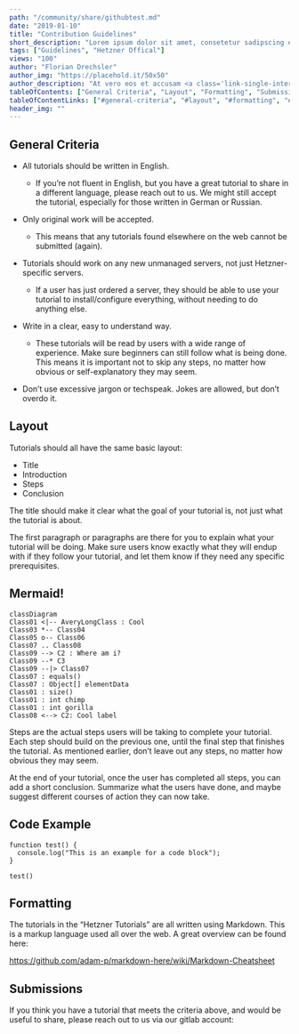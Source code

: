 ```yaml
---
path: "/community/share/githubtest.md"
date: "2019-01-10"
title: "Contribution Guidelines"
short_description: "Lorem ipsum dolor sit amet, consetetur sadipscing elitr, sed diam nonumy eirmod tempor invidunt ut labore et dolore magna aliquyam erat, sed diam voluptua."
tags: ["Guidelines", "Hetzner Offical"]
views: "100"
author: "Florian Drechsler"
author_img: "https://placehold.it/50x50"
author_description: "At vero eos et accusam <a class='link-single-internal' href='#'>Link</a> et justo duo dolores et ea rebum. Stet clita kasd gubergren, no sea takimata sanctus est Lorem ipsum dolor sit amet. Lorem ipsum dolor sit amet, consetetur  <a class='link-single-external' href='#'>Github</a>  sadipscing elitr, sed diam nonumy eirmod tempor"
tableOfContents: ["General Criteria", "Layout", "Formatting", "Submissions", "Potential References"]
tableOfContentLinks: ["#general-criteria", "#layout", "#formatting", "#submissions", "#potential References"]
header_img: ""     
---
```


## General Criteria

-   All tutorials should be written in English.

    -   If you’re not fluent in English, but you have a great tutorial
        to share in a different language, please reach out to us. We
        might still accept the tutorial, especially for those written in
        German or Russian.

-   Only original work will be accepted.

    -   This means that any tutorials found elsewhere on the web cannot
        be submitted (again).

-   Tutorials should work on any new unmanaged servers, not just
    Hetzner-specific servers.

    -   If a user has just ordered a server, they should be able to use
        your tutorial to install/configure everything, without needing
        to do anything else.

-   Write in a clear, easy to understand way.

    -   These tutorials will be read by users with a wide range of experience. Make sure beginners can still follow what is being done. This means it is important not to skip any steps, no matter how obvious or self-explanatory they may seem.

-   Don’t use excessive jargon or techspeak. Jokes are allowed, but don’t overdo it.

## Layout

Tutorials should all have the same basic layout:

-   Title
-   Introduction
-   Steps
-   Conclusion

The title should make it clear what the goal of your tutorial is, not just what the tutorial is about.

The first paragraph or paragraphs are there for you to explain what your tutorial will be doing. Make sure users know exactly what they will endup with if they follow your tutorial, and let them know if they need any specific prerequisites.
## Mermaid!

```mermaid
classDiagram
Class01 <|-- AveryLongClass : Cool
Class03 *-- Class04
Class05 o-- Class06
Class07 .. Class08
Class09 --> C2 : Where am i?
Class09 --* C3
Class09 --|> Class07
Class07 : equals()
Class07 : Object[] elementData
Class01 : size()
Class01 : int chimp
Class01 : int gorilla
Class08 <--> C2: Cool label
```

Steps are the actual steps users will be taking to complete your tutorial. Each step should build on the previous one, until the final step that finishes the tutorial. As mentioned earlier, don’t leave out any steps, no matter how obvious they may seem.

At the end of your tutorial, once the user has completed all steps, you
can add a short conclusion. Summarize what the users have done, and
maybe suggest different courses of action they can now take.

## Code Example

```
function test() {
  console.log("This is an example for a code block");
}

test()
```

## Formatting

The tutorials in the “Hetzner Tutorials” are all written using Markdown.
This is a markup language used all over the web. A great overview can be
found here:

<https://github.com/adam-p/markdown-here/wiki/Markdown-Cheatsheet>

## Submissions

If you think you have a tutorial that meets the criteria above, and
would be useful to share, please reach out to us via our gitlab account:
